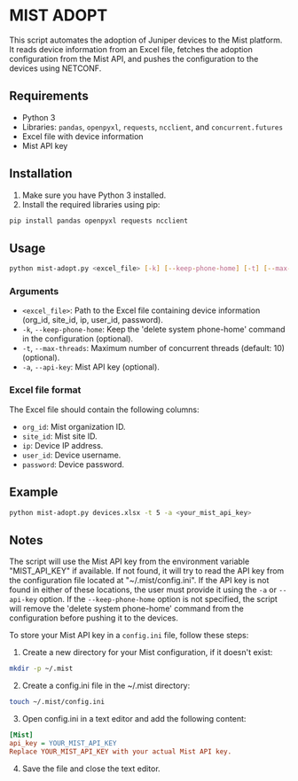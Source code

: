 # MIST ADOPT
This script automates the adoption of Juniper devices to the Mist platform. It reads device information from an Excel file, fetches the adoption configuration from the Mist API, and pushes the configuration to the devices using NETCONF.

## Requirements
* Python 3
* Libraries: `pandas`, `openpyxl`, `requests`, `ncclient`, and `concurrent.futures`
* Excel file with device information
* Mist API key

## Installation
1. Make sure you have Python 3 installed.
2. Install the required libraries using pip:

```bash
pip install pandas openpyxl requests ncclient
```

## Usage

```bash
python mist-adopt.py <excel_file> [-k] [--keep-phone-home] [-t] [--max-threads] [-a] [--api-key]
```

### Arguments
* `<excel_file>`: Path to the Excel file containing device information (org_id, site_id, ip, user_id, password).
* `-k`, `--keep-phone-home`: Keep the 'delete system phone-home' command in the configuration (optional).
* `-t`, `--max-threads`: Maximum number of concurrent threads (default: 10) (optional).
* `-a`, `--api-key`: Mist API key (optional).

### Excel file format
The Excel file should contain the following columns:

* `org_id`: Mist organization ID.
* `site_id`: Mist site ID.
* `ip`: Device IP address.
* `user_id`: Device username.
* `password`: Device password.

## Example
```bash
python mist-adopt.py devices.xlsx -t 5 -a <your_mist_api_key>
```

## Notes
The script will use the Mist API key from the environment variable "MIST_API_KEY" if available. 
If not found, it will try to read the API key from the configuration file located at "~/.mist/config.ini". 
If the API key is not found in either of these locations, the user must provide it using the `-a` or `--api-key` option.
If the `--keep-phone-home` option is not specified, the script will remove the 'delete system phone-home' command 
from the configuration before pushing it to the devices.

To store your Mist API key in a `config.ini` file, follow these steps:

1. Create a new directory for your Mist configuration, if it doesn't exist:
```bash
mkdir -p ~/.mist
```
2. Create a config.ini file in the ~/.mist directory:

```bash
touch ~/.mist/config.ini
```
3. Open config.ini in a text editor and add the following content:

```ini
[Mist]
api_key = YOUR_MIST_API_KEY
Replace YOUR_MIST_API_KEY with your actual Mist API key.
```
4. Save the file and close the text editor.

